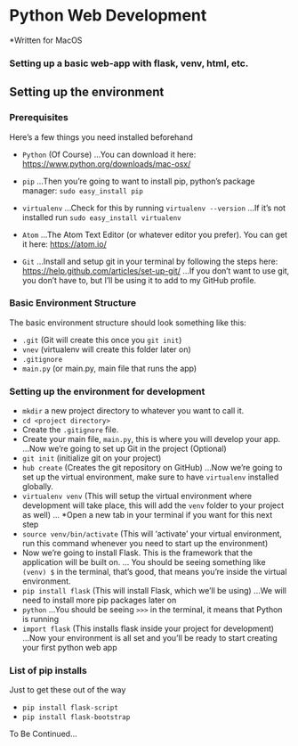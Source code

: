 # Python Web Development
*Written for MacOS

### Setting up a basic web-app with flask, venv, html, etc.


## Setting up the environment

### Prerequisites

Here’s a few things you need installed beforehand
- `Python` (Of Course)
...You can download it here: <https://www.python.org/downloads/mac-osx/>

- `pip`
...Then you’re going to want to install pip, python’s package manager: `sudo easy_install pip`

- `virtualenv`
...Check for this by running `virtualenv --version`
...If it’s not installed run `sudo easy_install virtualenv`

- `Atom`
...The Atom Text Editor (or whatever editor you prefer). You can get it here: <https://atom.io/>

- `Git`
...Install and setup git in your terminal by following the steps here: <https://help.github.com/articles/set-up-git/>
...If you don’t want to use git, you don’t have to, but I’ll be using it to add to my GitHub profile.


### Basic Environment Structure

The basic environment structure should look something like this:

- `.git` (Git will create this once you `git init`)
- `vnev` (virtualenv will create this folder later on)
- `.gitignore` 
- `main.py` (or main.py, main file that runs the app)


### Setting up the environment for development

- `mkdir` a new project directory to whatever you want to call it.
- `cd <project directory>`
- Create the `.gitignore` file. 
- Create your main file, `main.py`, this is where you will develop your app.
...Now we’re going to set up Git in the project (Optional)
- `git init` (initialize git on your project)
- `hub create` (Creates the git repository on GitHub)
...Now we’re going to set up the virtual environment, make sure to have `virtualenv` installed globally.
- `virtualenv venv` (This will setup the virtual environment where development will take place, this will add the `venv` folder to your project as well)
... *Open a new tab in your terminal if you want for this next step
- `source venv/bin/activate` (This will ‘activate’ your virtual environment, run this command whenever you need to start up the environment)
- Now we’re going to install Flask. This is the framework that the application will be built on.
... You should be seeing something like `(venv) $` in the terminal, that’s good, that means you’re inside the virtual environment.
- `pip install flask` (This will install Flask, which we’ll be using)
...We will need to install more pip packages later on
- `python`
...You should be seeing `>>>` in the terminal, it means that Python is running
- `import flask` (This installs flask inside your project for development)
...Now your environment is all set and you’ll be ready to start creating your first python web app



### List of pip installs
Just to get these out of the way

- `pip install flask-script` 
- `pip install flask-bootstrap`




To Be Continued...